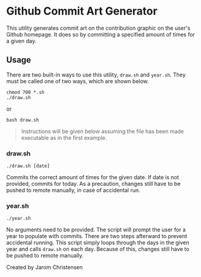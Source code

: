 # Github Commit Art Generator

This utility generates commit art on the contribution graphic on the user's Github homepage. It does so by committing a specified amount of times for a given day.

## Usage

There are two built-in ways to use this utility, `draw.sh` and `year.sh`. They must be called one of two ways, which are shown below.

```
chmod 700 *.sh
./draw.sh
```

or

```
bash draw.sh
```

> Instructions will be given below assuming the file has been made executable as in the first example.

### draw.sh

```
./draw.sh [date]
```

Commits the correct amount of times for the given date. If date is not provided, commits for today. As a precaution, changes still have to be pushed to remote manually, in case of accidental run.

### year.sh

```
./year.sh
```

No arguments need to be provided. The script will prompt the user for a year to populate with commits. There are two steps afterward to prevent accidental running. This script simply loops through the days in the given year and calls `draw.sh` on each day. Because of this, changes still have to be pushed to remote manually.

Created by Jarom Christensen
